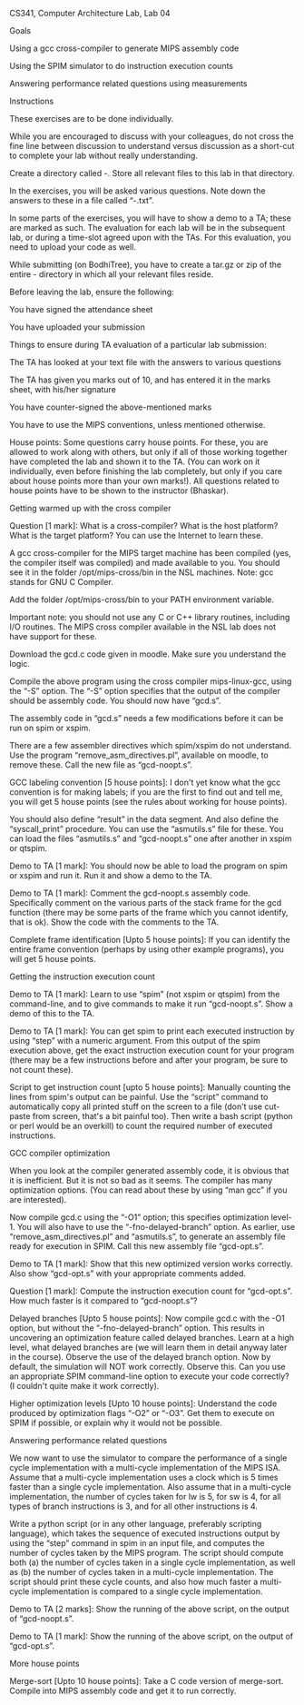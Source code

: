 CS341, Computer Architecture Lab, Lab 04

Goals

Using a gcc cross-compiler to generate MIPS assembly code

Using the SPIM simulator to do instruction execution counts

Answering performance related questions using measurements

Instructions

These exercises are to be done individually.

While you are encouraged to discuss with your colleagues, do not cross the fine line between discussion to understand versus discussion as a short-cut to complete your lab without really understanding.

Create a directory called <rollno>-<labno>. Store all relevant files to this lab in that directory.

In the exercises, you will be asked various questions. Note down the answers to these in a file called “<rollno>-<labno>.txt”.

In some parts of the exercises, you will have to show a demo to a TA; these are marked as such. The evaluation for each lab will be in the subsequent lab, or during a time-slot agreed upon with the TAs. For this evaluation, you need to upload your code as well.

While submitting (on BodhiTree), you have to create a tar.gz or zip of the entire <rollno>-<labno> directory in which all your relevant files reside.

Before leaving the lab, ensure the following:

You have signed the attendance sheet

You have uploaded your submission

Things to ensure during TA evaluation of a particular lab submission:

The TA has looked at your text file with the answers to various questions

The TA has given you marks out of 10, and has entered it in the marks sheet, with his/her signature

You have counter-signed the above-mentioned marks

You have to use the MIPS conventions, unless mentioned otherwise.

House points: Some questions carry house points. For these, you are allowed to work along with others, but only if all of those working together have completed the lab and shown it to the TA. (You can work on it individually, even before finishing the lab completely, but only if you care about house points more than your own marks!). All questions related to house points have to be shown to the instructor (Bhaskar).

Getting warmed up with the cross compiler

Question [1 mark]: What is a cross-compiler? What is the host platform? What is the target platform? You can use the Internet to learn these.

A gcc cross-compiler for the MIPS target machine has been compiled (yes, the compiler itself was compiled) and made available to you. You should see it in the folder /opt/mips-cross/bin in the NSL machines. Note: gcc stands for GNU C Compiler.

Add the folder /opt/mips-cross/bin to your PATH environment variable.

Important note: you should not use any C or C++ library routines, including I/O routines. The MIPS cross compiler available in the NSL lab does not have support for these.

Download the gcd.c code given in moodle. Make sure you understand the logic.

Compile the above program using the cross compiler mips-linux-gcc, using the “-S” option. The “-S” option specifies that the output of the compiler should be assembly code. You should now have “gcd.s”.

The assembly code in “gcd.s” needs a few modifications before it can be run on spim or xspim.

There are a few assembler directives which spim/xspim do not understand. Use the program “remove_asm_directives.pl”, available on moodle, to remove these. Call the new file as “gcd-noopt.s”.

GCC labeling convention [5 house points]: I don't yet know what the gcc convention is for making labels; if you are the first to find out and tell me, you will get 5 house points (see the rules about working for house points).

You should also define “result” in the data segment. And also define the “syscall_print” procedure. You can use the “asmutils.s” file for these. You can load the files “asmutils.s” and “gcd-noopt.s” one after another in xspim or qtspim.

Demo to TA [1 mark]: You should now be able to load the program on spim or xspim and run it. Run it and show a demo to the TA.

Demo to TA [1 mark]: Comment the gcd-noopt.s assembly code. Specifically comment on the various parts of the stack frame for the gcd function (there may be some parts of the frame which you cannot identify, that is ok). Show the code with the comments to the TA.

Complete frame identification [Upto 5 house points]: If you can identify the entire frame convention (perhaps by using other example programs), you will get 5 house points.

Getting the instruction execution count

Demo to TA [1 mark]: Learn to use “spim” (not xspim or qtspim) from the command-line, and to give commands to make it run “gcd-noopt.s”. Show a demo of this to the TA.

Demo to TA [1 mark]: You can get spim to print each executed instruction by using “step” with a numeric argument. From this output of the spim execution above, get the exact instruction execution count for your program (there may be a few instructions before and after your program, be sure to not count these).

Script to get instruction count [upto 5 house points]: Manually counting the lines from spim's output can be painful. Use the “script” command to automatically copy all printed stuff on the screen to a file (don't use cut-paste from screen, that's a bit painful too). Then write a bash script (python or perl would be an overkill) to count the required number of executed instructions.

GCC compiler optimization

When you look at the compiler generated assembly code, it is obvious that it is inefficient. But it is not so bad as it seems. The compiler has many optimization options. (You can read about these by using “man gcc” if you are interested).

Now compile gcd.c using the “-O1” option; this specifies optimization level-1. You will also have to use the “-fno-delayed-branch” option. As earlier, use “remove_asm_directives.pl” and “asmutils.s”, to generate an assembly file ready for execution in SPIM. Call this new assembly file “gcd-opt.s”.

Demo to TA [1 mark]: Show that this new optimized version works correctly. Also show “gcd-opt.s” with your appropriate comments added.

Question [1 mark]: Compute the instruction execution count for “gcd-opt.s”. How much faster is it compared to “gcd-noopt.s”?

Delayed branches [Upto 5 house points]: Now compile gcd.c with the -O1 option, but without the “-fno-delayed-branch” option. This results in uncovering an optimization feature called delayed branches. Learn at a high level, what delayed branches are (we will learn them in detail anyway later in the course). Observe the use of the delayed branch option. Now by default, the simulation will NOT work correctly. Observe this. Can you use an appropriate SPIM command-line option to execute your code correctly? (I couldn't quite make it work correctly).

Higher optimization levels [Upto 10 house points]: Understand the code produced by optimization flags “-O2” or “-O3”. Get them to execute on SPIM if possible, or explain why it would not be possible.

Answering performance related questions

We now want to use the simulator to compare the performance of a single cycle implementation with a multi-cycle implementation of the MIPS ISA. Assume that a multi-cycle implementation uses a clock which is 5 times faster than a single cycle implementation. Also assume that in a multi-cycle implementation, the number of cycles taken for lw is 5, for sw is 4, for all types of branch instructions is 3, and for all other instructions is 4.

Write a python script (or in any other language, preferably scripting language), which takes the sequence of executed instructions output by using the “step” command in spim in an input file, and computes the number of cycles taken by the MIPS program. The script should compute both (a) the number of cycles taken in a single cycle implementation, as well as (b) the number of cycles taken in a multi-cycle implementation. The script should print these cycle counts, and also how much faster a multi-cycle implementation is compared to a single cycle implementation.

Demo to TA [2 marks]: Show the running of the above script, on the output of “gcd-noopt.s”.

Demo to TA [1 mark]: Show the running of the above script, on the output of “gcd-opt.s”.

More house points

Merge-sort [Upto 10 house points]: Take a C code version of merge-sort. Compile into MIPS assembly code and get it to run correctly.



